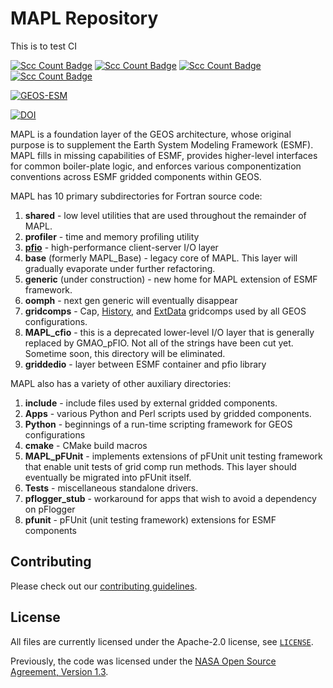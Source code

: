 # MAPL Repository

This is to test CI


[![Scc Count Badge](https://sloc.xyz/github/GEOS-ESM/MAPL/?category=code)](https://github.com/GEOS-ESM/MAPL/)
[![Scc Count Badge](https://sloc.xyz/github/GEOS-ESM/MAPL/?category=comments)](https://github.com/GEOS-ESM/MAPL/)
[![Scc Count Badge](https://sloc.xyz/github/GEOS-ESM/MAPL/?category=blanks)](https://github.com/GEOS-ESM/MAPL/)
[![Scc Count Badge](https://sloc.xyz/github/GEOS-ESM/MAPL/?category=lines)](https://github.com/GEOS-ESM/MAPL/)

[![GEOS-ESM](https://circleci.com/gh/GEOS-ESM/MAPL.svg?style=svg)](https://app.circleci.com/pipelines/github/GEOS-ESM/MAPL)

[![DOI](https://zenodo.org/badge/195083467.svg)](https://zenodo.org/badge/latestdoi/195083467)

MAPL is a foundation layer of the GEOS architecture, whose original purpose is to supplement the Earth System Modeling Framework (ESMF).   MAPL fills in missing capabilities of ESMF, provides higher-level interfaces for common boiler-plate logic, and enforces various componentization conventions across ESMF gridded components within GEOS.

MAPL has 10 primary subdirectories for Fortran source code:

1. **shared** - low level utilities that are used throughout the remainder of MAPL.
2. **profiler** - time and memory profiling utility
3. [**pfio**](https://github.com/GEOS-ESM/MAPL/tree/main/pfio) - high-performance client-server I/O layer
5. **base** (formerly MAPL_Base) - legacy core of MAPL.   This layer will gradually evaporate under further refactoring.
6. **generic** (under construction) - new home for MAPL extension of ESMF framework.
7. **oomph** - next gen generic will eventually disappear
8. **gridcomps** - Cap, [History](https://github.com/GEOS-ESM/MAPL/tree/main/gridcomps/History), and [ExtData](https://github.com/GEOS-ESM/MAPL/tree/main/gridcomps/ExtData2G) gridcomps used by all GEOS configurations.
9. **MAPL_cfio** - this is a deprecated lower-level I/O layer that is generally replaced by GMAO_pFIO.    Not all of the strings have been cut yet.  Sometime soon, this directory will be eliminated.
10. **griddedio** - layer between ESMF container and pfio library


MAPL also has a variety of other auxiliary directories:

1. **include** - include files used by external gridded components.
2. **Apps** - various Python and Perl scripts used by gridded components.
3. **Python** - beginnings of a run-time scripting framework for GEOS configurations
4. **cmake** - CMake build macros
5. **MAPL_pFUnit** - implements extensions of pFUnit unit testing framework that enable unit tests of grid comp run methods.   This layer should eventually be migrated into pFUnit itself.
6. **Tests** - miscellaneous standalone drivers.
7. **pflogger_stub** - workaround for apps that wish to avoid a dependency on pFlogger
8. **pfunit** - pFUnit (unit testing framework) extensions for ESMF components

## Contributing

Please check out our [contributing guidelines](CONTRIBUTING.md).

## License

All files are currently licensed under the Apache-2.0 license, see [`LICENSE`](LICENSE).

Previously, the code was licensed under the [NASA Open Source Agreement, Version 1.3](LICENSE-NOSA).

